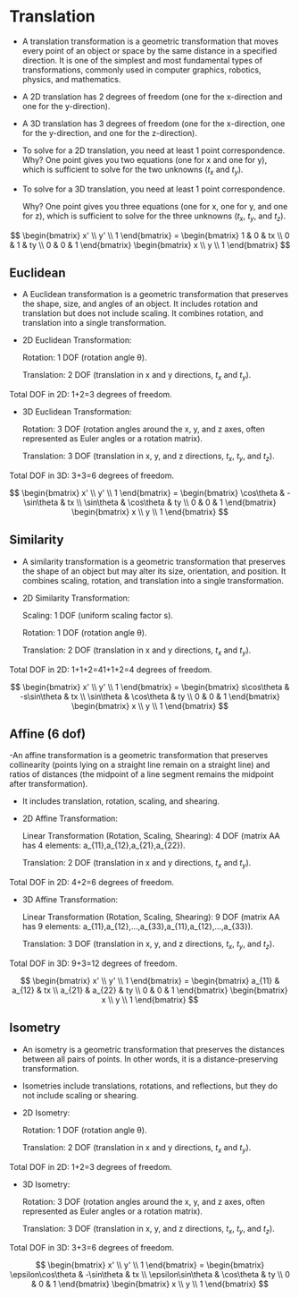 # Translation
- A translation transformation is a geometric transformation that moves every point of an object or space by the same distance in a specified direction. It is one of the simplest and most fundamental types of transformations, commonly used in computer graphics, robotics, physics, and mathematics.
- A 2D translation has 2 degrees of freedom (one for the x-direction and one for the y-direction).
- A 3D translation has 3 degrees of freedom (one for the x-direction, one for the y-direction, and one for the z-direction).
- To solve for a 2D translation, you need at least 1 point correspondence.
    Why? One point gives you two equations (one for x and one for y), which is sufficient to solve for the two unknowns ($t_x$​ and $t_y$​).
- To solve for a 3D translation, you need at least 1 point correspondence.

    Why? One point gives you three equations (one for x, one for y, and one for z), which is sufficient to solve for the three unknowns ($t_x$​, $t_y$​, and $t_z$​).
  
$$ 
\begin{bmatrix}
x' \\ 
y'  \\ 
1 
\end{bmatrix} 
= \begin{bmatrix}
1 & 0 & tx \\ 
0 & 1 & ty \\ 
0 & 0 & 1 
\end{bmatrix}
\begin{bmatrix}
x \\ 
y  \\ 
1 
\end{bmatrix}  
$$

## Euclidean 
- A Euclidean transformation is a geometric transformation that preserves the shape, size, and angles of an object. It includes rotation and translation but does not include scaling. It combines rotation, and translation into a single transformation.
- 2D Euclidean Transformation:

    Rotation: 1 DOF (rotation angle θ).

    Translation: 2 DOF (translation in x and y directions, $t_x$​ and $t_y$​).

Total DOF in 2D:
1+2=3 degrees of freedom.

- 3D Euclidean Transformation:

    Rotation: 3 DOF (rotation angles around the x, y, and z axes, often represented as Euler angles or a rotation matrix).

    Translation: 3 DOF (translation in x, y, and z directions, $t_x$​, $t_y$​, and $t_z$​).

Total DOF in 3D:
3+3=6 degrees of freedom.

$$ 
\begin{bmatrix}
x' \\ 
y'  \\ 
1 
\end{bmatrix} 
= \begin{bmatrix}
\cos\theta & -\sin\theta & tx \\ 
\sin\theta & \cos\theta & ty \\ 
0 & 0 & 1 
\end{bmatrix}
\begin{bmatrix}
x \\ 
y  \\ 
1 
\end{bmatrix}  
$$

## Similarity 
- A similarity transformation is a geometric transformation that preserves the shape of an object but may alter its size, orientation, and position. It combines scaling, rotation, and translation into a single transformation.
- 2D Similarity Transformation:

    Scaling: 1 DOF (uniform scaling factor s).

    Rotation: 1 DOF (rotation angle θ).

    Translation: 2 DOF (translation in x and y directions, $t_x$ and $t_y$​).

Total DOF in 2D:
1+1+2=41+1+2=4 degrees of freedom.

$$ 
\begin{bmatrix}
x' \\ 
y'  \\ 
1 
\end{bmatrix} 
= \begin{bmatrix}
s\cos\theta & -s\sin\theta & tx \\ 
\sin\theta & \cos\theta & ty \\ 
0 & 0 & 1 
\end{bmatrix}
\begin{bmatrix}
x \\ 
y  \\ 
1 
\end{bmatrix}  
$$

## Affine (6 dof)
-An affine transformation is a geometric transformation that preserves collinearity (points lying on a straight line remain on a straight line) and ratios of distances (the midpoint of a line segment remains the midpoint after transformation). 
-  It includes translation, rotation, scaling, and shearing.
- 2D Affine Transformation:

    Linear Transformation (Rotation, Scaling, Shearing): 4 DOF (matrix AA has 4 elements: a_{11},a_{12},a_{21},a_{22}​).

    Translation: 2 DOF (translation in x and y directions, $t_x$​ and $t_y$​).

Total DOF in 2D:
4+2=6 degrees of freedom.

- 3D Affine Transformation:

    Linear Transformation (Rotation, Scaling, Shearing): 9 DOF (matrix AA has 9 elements: a_{11},a_{12},…,a_{33},a_{11}​,a_{12}​,…,a_{33}​).

    Translation: 3 DOF (translation in x, y, and z directions, $t_x$​, $t_y$​, and $t_z$​).

Total DOF in 3D:
9+3=12 degrees of freedom.


$$ 
\begin{bmatrix}
x' \\ 
y'  \\ 
1 
\end{bmatrix} 
= \begin{bmatrix}
a_{11} & a_{12} & tx \\ 
a_{21} & a_{22} & ty \\ 
0 & 0 & 1 
\end{bmatrix}
\begin{bmatrix}
x \\ 
y  \\ 
1 
\end{bmatrix}  
$$

## Isometry 
- An isometry is a geometric transformation that preserves the distances between all pairs of points. In other words, it is a distance-preserving transformation. 
- Isometries include translations, rotations, and reflections, but they do not include scaling or shearing.
-  2D Isometry:

    Rotation: 1 DOF (rotation angle θ).

    Translation: 2 DOF (translation in x and y directions, $t_x$​ and $t_y$​).

Total DOF in 2D:
1+2=3 degrees of freedom.
- 3D Isometry:

    Rotation: 3 DOF (rotation angles around the x, y, and z axes, often represented as Euler angles or a rotation matrix).

    Translation: 3 DOF (translation in x, y, and z directions, $t_x$​, $t_y$​, and $t_z$​).

Total DOF in 3D:
3+3=6 degrees of freedom.


$$ 
\begin{bmatrix}
x' \\ 
y'  \\ 
1 
\end{bmatrix} 
= \begin{bmatrix}
\epsilon\cos\theta & -\sin\theta & tx \\ 
\epsilon\sin\theta & \cos\theta & ty \\ 
0 & 0 & 1 
\end{bmatrix}
\begin{bmatrix}
x \\ 
y  \\ 
1 
\end{bmatrix}  
$$
